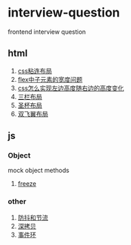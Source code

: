 # interview-question

frontend interview question

## html

1. [css粘连布局](./src/html/css-sticky-footer/flex.html)
2. [flex中子元素的宽度问题](./src/html/flex-width.html)
3. [css怎么实现左边高度随右边的高度变化](./src/html/左边高度随右边的高度变化/absolute.html)
4. [三栏布局](./src/html/three-column.html)
5. [圣杯布局](./src/html/圣杯布局.html)
6. [双飞翼布局](./src/html/双飞翼布局.html)

## js

### Object

mock object methods

1. [freeze](./md/Object/freeze.md)


### other

1. [防抖和节流](./md/防抖和节流.md)
2. [深拷贝](./md/深拷贝.md)
3. [事件环](./md/js事件环.md)